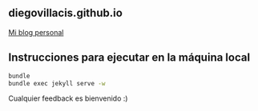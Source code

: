 ## diegovillacis.github.io

[Mi blog personal](http://diegovillacis.github.io/)

## Instrucciones para ejecutar en la máquina local

```sh
bundle
bundle exec jekyll serve -w
```

Cualquier feedback es bienvenido :)
